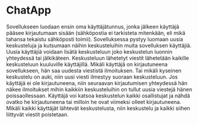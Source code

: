 # ChatApp
Sovellukseen luodaan ensin oma käyttäjätunnus, jonka jälkeen käyttäjä pääsee kirjautumaan sisään (sähköpostia ei tarkisteta mitenkään, eli mikä tahansa tekaistu sähköposti toimii). Sovelluksessa pystyy luomaan uusia keskusteluja ja kutsumaan näihin keskusteluihin muita sovelluksen käyttäjiä. Uusia käyttäjiä voidaan lisätä keskusteluun joko keskustelun luonnin yhteydessä tai jälkikäteen. Keskusteluun lähetetyt viestit lähetetään kaikille keskusteluun kuuluville käyttäjillä. Mikäli käyttäjä on kirjautuneena sovellukseen, hän saa uudesta viestistä ilmoituksen. Tai mikäli kyseinen keskustelu on auki, niin uusi viesti ilmestyy suoraan keskusteluun. Jos käyttäjä ei ole kirjautuneena, niin seuraavan kirjautumisen yhteydessä hän näkee ilmoitukset mihin kaikkiin keskusteluihin on tullut uusia viestejä hänen poissaollessaan. Käyttäjä voi katsoa keskustelun kaikki osallistujat ja nähdä ovatko he kirjautuneena tai milloin he ovat viimeksi olleet kirjautuneena. Mikäli kaikki käyttäjät lähtevät keskustelusta, niin keskustelu ja kaikki siihen liittyvät viestit poistetaan.
